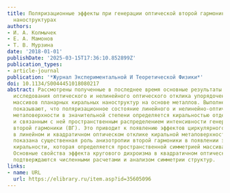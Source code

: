 ```yaml
---
title: Поляризационные эффекты при генерации оптической второй гармоники в киральных
  наноструктурах
authors:
- И. А. Колмычек
- Е. А. Мамонов
- Т. В. Мурзина
date: '2018-01-01'
publishDate: '2025-03-15T17:36:10.852899Z'
publication_types:
- article-journal
publication: '*Журнал Экспериментальной И Теоретической Физики*'
doi: 10.1134/S0044451018080217
abstract: Рассмотрены полученные в последнее время основные результаты экспериментального
  исследования оптического и нелинейного оптического отклика упорядоченных двумерных
  массивов планарных киральных наноструктур на основе металлов. Выполненные эксперименты
  показывают, что поляризационное состояние линейного и нелинейно-оптического отклика
  метаповерхности в значительной степени определяется киральностью отдельного наноэлемента
  и связанным с ней пространственным распределением интенсивности генерации оптической
  второй гармоники (ВГ). Это приводит к появлению эффектов циркулярного дихроизма
  в линейном и квадратичном оптическом отклике киральной метаповерхности. Экспериментально
  показана существенная роль анизотропии второй гармоники в появлении эффектов наведенной
  киральности, которая определяется пространственной симметрией массива наноэлементов.
  Основные свойства эффекта кругового дихроизма в квадратичном оптическом отклике
  подтверждаются численными расчетами и анализом симметрии структур.
links:
- name: URL
  url: https://elibrary.ru/item.asp?id=35605096
---
```

